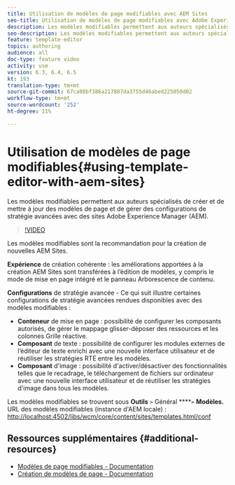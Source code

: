 ```yaml
---
title: Utilisation de modèles de page modifiables avec AEM Sites
seo-title: Utilisation de modèles de page modifiables avec Adobe Experience Manager Sites
description: Les modèles modifiables permettent aux auteurs spécialisés de créer et de mettre à jour des modèles de page et de gérer des configurations de stratégie avancées avec AEM Sites.
seo-description: Les modèles modifiables permettent aux auteurs spécialisés de créer et de mettre à jour des modèles de page et de gérer des configurations de stratégie avancées avec Adobe Experience Manager Sites.
feature: template-editor
topics: authoring
audience: all
doc-type: feature video
activity: use
version: 6.3, 6.4, 6.5
kt: 193
translation-type: tm+mt
source-git-commit: 67ca08bf386a217807da3755d46abed225050d02
workflow-type: tm+mt
source-wordcount: '252'
ht-degree: 11%

---
```



# Utilisation de modèles de page modifiables{#using-template-editor-with-aem-sites}

Les modèles modifiables permettent aux auteurs spécialisés de créer et de mettre à jour des modèles de page et de gérer des configurations de stratégie avancées avec des sites Adobe Experience Manager (AEM).

>[!VIDEO](https://video.tv.adobe.com/v/17455/?quality=9&learn=on)

Les modèles modifiables sont la recommandation pour la création de nouvelles AEM Sites.

**Expérience** de création cohérente : les améliorations apportées à la création AEM Sites sont transférées à l’édition de modèles, y compris le mode de mise en page intégré et le panneau Arborescence de contenu.

**Configurations** de stratégie avancée - Ce qui suit illustre certaines configurations de stratégie avancées rendues disponibles avec des modèles modifiables :

* **Conteneur** de mise en page : possibilité de configurer les composants autorisés, de gérer le mappage glisser-déposer des ressources et les colonnes Grille réactive.
* **Composant** de texte : possibilité de configurer les modules externes de l’éditeur de texte enrichi avec une nouvelle interface utilisateur et de réutiliser les stratégies RTE entre les modèles.
* **Composant** d&#39;image : possibilité d&#39;activer/désactiver des fonctionnalités telles que le recadrage, le téléchargement de fichiers sur ordinateur avec une nouvelle interface utilisateur et de réutiliser les stratégies d&#39;image dans tous les modèles.

Les modèles modifiables se trouvent sous **Outils** `>` Général ****`>` **Modèles.**\
URL des modèles modifiables (instance d&#39;AEM locale) : [http://localhost:4502/libs/wcm/core/content/sites/templates.html/conf](http://localhost:4502/libs/wcm/core/content/sites/templates.html/conf)

## Ressources supplémentaires {#additional-resources}

* [Modèles de page modifiables - Documentation](https://docs.adobe.com/content/help/en/experience-manager-65/developing/platform/templates/page-templates-editable.html)
* [Création de modèles de page - Documentation](https://docs.adobe.com/content/help/en/experience-manager-65/authoring/siteandpage/templates.html)
